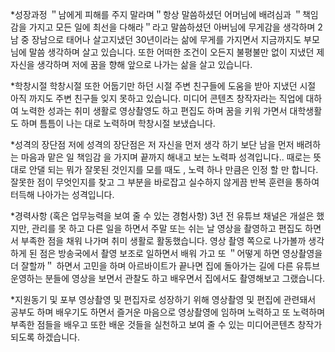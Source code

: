 *성장과정
＂남에게 피해를 주지 말라며＂항상 말씀하셨던 어머님에 배려심과 ＂책임감을 가지고 모든 일에 최선을 다해라＂라고 말씀하셨던
아버님에 무게감을 생각하며 2남 중 장남으로 태어나 살고지냈던 30년이라는 삶에 무게를 가지면서 지금까지도 부모님에 말씀 생각하며 살고 있습니다. 또한 어떠한 조건이 오든지 불평불만 없이 지냈던 제 자신을 생각하며 저에 꿈을 향해 앞으로 나가는 삶을 살고 있습니다.

*학창시절
학창시절 또한 어둡기만 하던 시절 주변 친구들에 도움을 받아 지냈던 시절 아직 까지도 주변 친구들 잊지 못하고 있습니다. 미디어 콘텐츠 창작자라는 직업에 대하여 노력한 성과는 취미 생활로 영상촬영도 하고 편집도 하며 꿈을 키워 가면서 대학생활도 하며 틈틈이 나는 대로 노력하며 학창시절 보냈습니다.

*성격의 장단점
저에 성격의 장단점은 저 자신을 먼저 생각 하기 보단 남을 먼저 배려하는 마음과 맡은 일 책임감 을 가지며 끝까지 해내고 보는 노력파 성격입니다.. 때로는 뜻대로 안댈 되는 뭐가 잘못된 것인지를 모를 때도 , 노력 하나 만큼은 인정 할 만 합니다. 잘못한 점이 무엇인지를 찾고 그 부분을 바로잡고 실수하지 않게끔 반복 훈련을 통하여 터득해 나아가는 성격입니다.

*경력사항 (혹은 업무능력을 보여 줄 수 있는 경험사항)
3년 전 유튜브 채널은 개설은 했지만, 관리를 못 하고 다른 일을 하면서 주말 또는 쉬는 날 영상을 촬영하고 편집도 하면서 부족한 점을 채워 나가며 취미 생활로 활동했습니다. 영상 촬영 쪽으로 나가볼까 생각하게 된 점은 방송국에서 촬영 보조로 일하면서 배워 가고 또
＂어떻게 하면 영상촬영을 더 잘할까＂ 하면서 고민을 하며 아르바이트가 끝나면 집에 돌아가는 길에 다른 유튜브 운영하는 분들에 영상을 보면서 관찰도 하고 배우면서 집에서도 촬영해보고 그랬습니다.

*지원동기 및 포부
영상촬영 및 편집자로 성장하기 위해 영상촬영 및 편집에 관련돼서 공부도 하며 배우기도 하면서 즐거운 마음으로 영상촬영에 임하며 노력하고 또 노력하며 부족한 점들을 배우고 또한 배운 것들을 실천하고 보여 줄 수 있는 미디어콘텐츠 창작가 되도록 하겠습니다.
